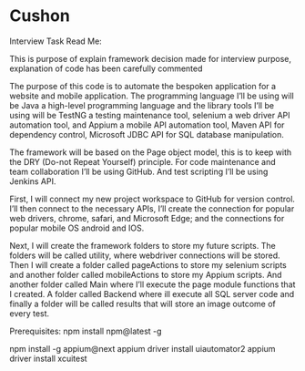 # Cushon
Interview Task
Read Me:

This is purpose of explain framework decision made for interview purpose, explanation of code has been carefully commented

The purpose of this code is to automate the bespoken application for a website and mobile application.
The programming language I’ll be using will be Java a high-level programming language and the library tools I’ll be using will be TestNG
a testing maintenance tool, selenium a web driver API automation tool, and Appium a mobile API automation tool,
Maven API for dependency control, Microsoft JDBC API for SQL database manipulation.


The framework will be based on the Page object model, this is to keep with the DRY (Do-not Repeat Yourself) principle.
For code maintenance and team collaboration I’ll be using GitHub. And test scripting I’ll be using Jenkins API.


First, I will connect my new project workspace to GitHub for version control.
I’ll then connect to the necessary APIs, I’ll create the connection for popular web drivers, chrome, safari, and Microsoft Edge;
and the connections for popular mobile OS android and IOS.


Next, I will create the framework folders to store my future scripts. The folders will be called utility,
where webdriver connections will be stored. Then I will create a folder called pageActions to store my selenium scripts
and another folder called mobileActions to store my Appium scripts. And another folder called Main where I’ll execute the page
module functions that I created.
A folder called Backend where ill execute all SQL server code and finally a folder will be called results that will store
an image outcome of every test.

Prerequisites:
npm install npm@latest -g

npm install -g appium@next
appium driver install uiautomator2
appium driver install xcuitest
